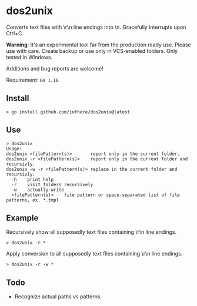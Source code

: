 # dos2unix

Converts text files with \r\n line endings into \n. Gracefully interrupts upon Ctrl+C.

**Warning**: It's an experimental tool far from the production ready use. Please use with care. Create backup or use only in VCS-enabled folders. Only tested in Windows.

Additions and bug reports are welcome!

Requirement: `Go 1.16`.

## Install

```
> go install github.com/iuthere/dos2unix@latest
```

## Use

```
> dos2unix
Usage:
dos2unix <filePattern(s)>       report only in the current folder.
dos2unix -r <filePattern(s)>    report only in the current folder and recursivly.
dos2unix -w -r <filePattern(s)> replace in the current folder and recursivly.
  -h    print help
  -r    visit folders recursively
  -w    actually write
  <filePattern(s)>    file pattern or space-separated list of file patterns, ex. *.tmpl
```

## Example

Recursively show all supposedly text files containing \r\n line endings.

```
> dos2unix -r *
```

Apply conversion to all supposedly text files containing \r\n line endings.

```
> dos2unix -r -w *
```

## Todo

* Recognize actual paths vs patterns.
